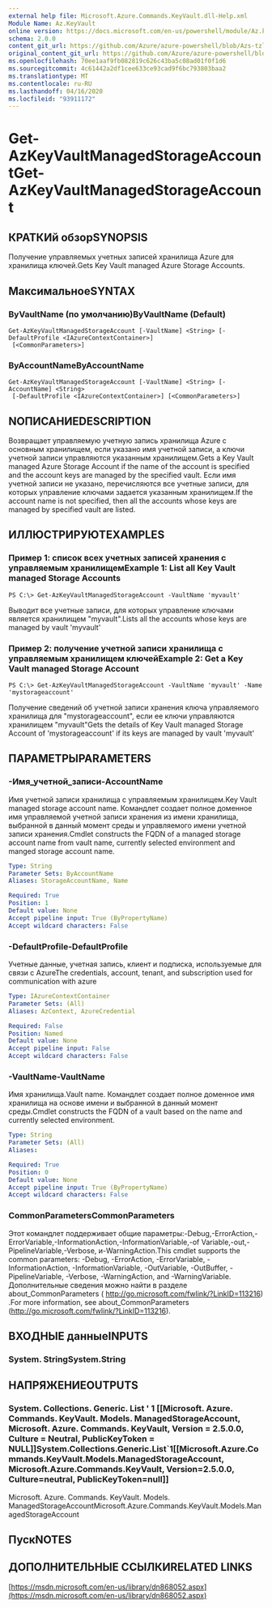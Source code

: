 ```yaml
---
external help file: Microsoft.Azure.Commands.KeyVault.dll-Help.xml
Module Name: Az.KeyVault
online version: https://docs.microsoft.com/en-us/powershell/module/Az.keyvault/get-AzKeyvaultmanagedstorageaccount
schema: 2.0.0
content_git_url: https://github.com/Azure/azure-powershell/blob/Azs-tzl/src/KeyVault/KeyVault/help/Get-AzKeyVaultManagedStorageAccount.md
original_content_git_url: https://github.com/Azure/azure-powershell/blob/Azs-tzl/src/KeyVault/KeyVault/help/Get-AzKeyVaultManagedStorageAccount.md
ms.openlocfilehash: 70ee1aaf9fb082819c626c43ba5c08ad01f0f1d6
ms.sourcegitcommit: 4c61442a2df1cee633ce93cad9f6bc793803baa2
ms.translationtype: MT
ms.contentlocale: ru-RU
ms.lasthandoff: 04/16/2020
ms.locfileid: "93911172"
---
```

# <span data-ttu-id="f562b-101">Get-AzKeyVaultManagedStorageAccount</span><span class="sxs-lookup"><span data-stu-id="f562b-101">Get-AzKeyVaultManagedStorageAccount</span></span>

## <span data-ttu-id="f562b-102">КРАТКИй обзор</span><span class="sxs-lookup"><span data-stu-id="f562b-102">SYNOPSIS</span></span>
<span data-ttu-id="f562b-103">Получение управляемых учетных записей хранилища Azure для хранилища ключей.</span><span class="sxs-lookup"><span data-stu-id="f562b-103">Gets Key Vault managed Azure Storage Accounts.</span></span>

## <span data-ttu-id="f562b-104">Максимальное</span><span class="sxs-lookup"><span data-stu-id="f562b-104">SYNTAX</span></span>

### <span data-ttu-id="f562b-105">ByVaultName (по умолчанию)</span><span class="sxs-lookup"><span data-stu-id="f562b-105">ByVaultName (Default)</span></span>
```
Get-AzKeyVaultManagedStorageAccount [-VaultName] <String> [-DefaultProfile <IAzureContextContainer>]
 [<CommonParameters>]
```

### <span data-ttu-id="f562b-106">ByAccountName</span><span class="sxs-lookup"><span data-stu-id="f562b-106">ByAccountName</span></span>
```
Get-AzKeyVaultManagedStorageAccount [-VaultName] <String> [-AccountName] <String>
 [-DefaultProfile <IAzureContextContainer>] [<CommonParameters>]
```

## <span data-ttu-id="f562b-107">NОПИСАНИЕ</span><span class="sxs-lookup"><span data-stu-id="f562b-107">DESCRIPTION</span></span>
<span data-ttu-id="f562b-108">Возвращает управляемую учетную запись хранилища Azure с основным хранилищем, если указано имя учетной записи, а ключи учетной записи управляются указанным хранилищем.</span><span class="sxs-lookup"><span data-stu-id="f562b-108">Gets a Key Vault managed Azure Storage Account if the name of the account is specified and the account keys are managed by the specified vault.</span></span> <span data-ttu-id="f562b-109">Если имя учетной записи не указано, перечисляются все учетные записи, для которых управление ключами задается указанным хранилищем.</span><span class="sxs-lookup"><span data-stu-id="f562b-109">If the account name is not specified, then all the accounts whose keys are managed by specified vault are listed.</span></span>

## <span data-ttu-id="f562b-110">ИЛЛЮСТРИРУЮТ</span><span class="sxs-lookup"><span data-stu-id="f562b-110">EXAMPLES</span></span>

### <span data-ttu-id="f562b-111">Пример 1: список всех учетных записей хранения с управляемым хранилищем</span><span class="sxs-lookup"><span data-stu-id="f562b-111">Example 1: List all Key Vault managed Storage Accounts</span></span>
```
PS C:\> Get-AzKeyVaultManagedStorageAccount -VaultName 'myvault'
```

<span data-ttu-id="f562b-112">Выводит все учетные записи, для которых управление ключами является хранилищем "myvault".</span><span class="sxs-lookup"><span data-stu-id="f562b-112">Lists all the accounts whose keys are managed by vault 'myvault'</span></span>

### <span data-ttu-id="f562b-113">Пример 2: получение учетной записи хранилища с управляемым хранилищем ключей</span><span class="sxs-lookup"><span data-stu-id="f562b-113">Example 2: Get a Key Vault managed Storage Account</span></span>
```
PS C:\> Get-AzKeyVaultManagedStorageAccount -VaultName 'myvault' -Name 'mystorageaccount'
```

<span data-ttu-id="f562b-114">Получение сведений об учетной записи хранения ключа управляемого хранилища для "mystorageaccount", если ее ключи управляются хранилищем "myvault"</span><span class="sxs-lookup"><span data-stu-id="f562b-114">Gets the details of Key Vault managed Storage Account of 'mystorageaccount' if its keys are managed by vault 'myvault'</span></span>

## <span data-ttu-id="f562b-115">ПАРАМЕТРЫ</span><span class="sxs-lookup"><span data-stu-id="f562b-115">PARAMETERS</span></span>

### <span data-ttu-id="f562b-116">-Имя_учетной_записи</span><span class="sxs-lookup"><span data-stu-id="f562b-116">-AccountName</span></span>
<span data-ttu-id="f562b-117">Имя учетной записи хранилища с управляемым хранилищем.</span><span class="sxs-lookup"><span data-stu-id="f562b-117">Key Vault managed storage account name.</span></span> <span data-ttu-id="f562b-118">Командлет создает полное доменное имя управляемой учетной записи хранения из имени хранилища, выбранной в данный момент среды и управляемого имени учетной записи хранения.</span><span class="sxs-lookup"><span data-stu-id="f562b-118">Cmdlet constructs the FQDN of a managed storage account name from vault name, currently selected environment and manged storage account name.</span></span>

```yaml
Type: String
Parameter Sets: ByAccountName
Aliases: StorageAccountName, Name

Required: True
Position: 1
Default value: None
Accept pipeline input: True (ByPropertyName)
Accept wildcard characters: False
```

### <span data-ttu-id="f562b-119">-DefaultProfile</span><span class="sxs-lookup"><span data-stu-id="f562b-119">-DefaultProfile</span></span>
<span data-ttu-id="f562b-120">Учетные данные, учетная запись, клиент и подписка, используемые для связи с Azure</span><span class="sxs-lookup"><span data-stu-id="f562b-120">The credentials, account, tenant, and subscription used for communication with azure</span></span>

```yaml
Type: IAzureContextContainer
Parameter Sets: (All)
Aliases: AzContext, AzureCredential

Required: False
Position: Named
Default value: None
Accept pipeline input: False
Accept wildcard characters: False
```

### <span data-ttu-id="f562b-121">-VaultName</span><span class="sxs-lookup"><span data-stu-id="f562b-121">-VaultName</span></span>
<span data-ttu-id="f562b-122">Имя хранилища.</span><span class="sxs-lookup"><span data-stu-id="f562b-122">Vault name.</span></span>
<span data-ttu-id="f562b-123">Командлет создает полное доменное имя хранилища на основе имени и выбранной в данный момент среды.</span><span class="sxs-lookup"><span data-stu-id="f562b-123">Cmdlet constructs the FQDN of a vault based on the name and currently selected environment.</span></span>

```yaml
Type: String
Parameter Sets: (All)
Aliases: 

Required: True
Position: 0
Default value: None
Accept pipeline input: True (ByPropertyName)
Accept wildcard characters: False
```

### <span data-ttu-id="f562b-124">CommonParameters</span><span class="sxs-lookup"><span data-stu-id="f562b-124">CommonParameters</span></span>
<span data-ttu-id="f562b-125">Этот командлет поддерживает общие параметры:-Debug,-ErrorAction,-ErrorVariable,-InformationAction,-InformationVariable,-of Variable,-out,-PipelineVariable,-Verbose, и-WarningAction.</span><span class="sxs-lookup"><span data-stu-id="f562b-125">This cmdlet supports the common parameters: -Debug, -ErrorAction, -ErrorVariable, -InformationAction, -InformationVariable, -OutVariable, -OutBuffer, -PipelineVariable, -Verbose, -WarningAction, and -WarningVariable.</span></span> <span data-ttu-id="f562b-126">Дополнительные сведения можно найти в разделе about_CommonParameters ( http://go.microsoft.com/fwlink/?LinkID=113216) .</span><span class="sxs-lookup"><span data-stu-id="f562b-126">For more information, see about_CommonParameters (http://go.microsoft.com/fwlink/?LinkID=113216).</span></span>

## <span data-ttu-id="f562b-127">ВХОДНЫЕ данные</span><span class="sxs-lookup"><span data-stu-id="f562b-127">INPUTS</span></span>

### <span data-ttu-id="f562b-128">System. String</span><span class="sxs-lookup"><span data-stu-id="f562b-128">System.String</span></span>

## <span data-ttu-id="f562b-129">НАПРЯЖЕНИЕ</span><span class="sxs-lookup"><span data-stu-id="f562b-129">OUTPUTS</span></span>

### <span data-ttu-id="f562b-130">System. Collections. Generic. List ' 1 [[Microsoft. Azure. Commands. KeyVault. Models. ManagedStorageAccount, Microsoft. Azure. Commands. KeyVault, Version = 2.5.0.0, Culture = Neutral, PublicKeyToken = NULL]]</span><span class="sxs-lookup"><span data-stu-id="f562b-130">System.Collections.Generic.List\`1[[Microsoft.Azure.Commands.KeyVault.Models.ManagedStorageAccount, Microsoft.Azure.Commands.KeyVault, Version=2.5.0.0, Culture=neutral, PublicKeyToken=null]]</span></span>
<span data-ttu-id="f562b-131">Microsoft. Azure. Commands. KeyVault. Models. ManagedStorageAccount</span><span class="sxs-lookup"><span data-stu-id="f562b-131">Microsoft.Azure.Commands.KeyVault.Models.ManagedStorageAccount</span></span>

## <span data-ttu-id="f562b-132">Пуск</span><span class="sxs-lookup"><span data-stu-id="f562b-132">NOTES</span></span>

## <span data-ttu-id="f562b-133">ДОПОЛНИТЕЛЬНЫЕ ССЫЛКИ</span><span class="sxs-lookup"><span data-stu-id="f562b-133">RELATED LINKS</span></span>

[https://msdn.microsoft.com/en-us/library/dn868052.aspx](https://msdn.microsoft.com/en-us/library/dn868052.aspx)

